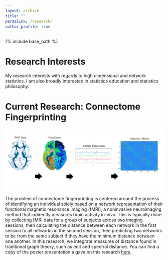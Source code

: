 ```yaml
---
layout: archive
title: ""
permalink: /research/
author_profile: true
---
```


{% include base_path %}

Research Interests
=====

My research interests with regards to high dimensional and network statistics. I am also broadly interested in statistics education and statistics philosophy.

Current Research: Connectome Fingerprinting
=====

![](fmri_preprocessing.png)

The problem of connectome fingerprinting is centered around the process of identifying an individual solely based on a network representation of their functional magnetic resonance imaging (fMRI), a noninvasive neuroimaging method that indirectly measures brain activity in-vivo. This is typically done by collecting fMRI data for a group of subjects across two imaging sessions, then calculating the distance between each network in the first session to all networks in the second session, then predicting two networks to be from the same subject if they have the minimum distance between one another. In this research, we integrate measures of distance found in traditional graph theory, such as edit and spectral distance. You can find a copy of the poster presentation a gave on this research [here](https://oscarfawcett.github.io/_pages/poster.PNG). 


